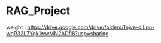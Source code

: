 # RAG_Project

weight : https://drive.google.com/drive/folders/1njve-dILpn-wqR32L7Yqk1wwMN2ADfl8?usp=sharing
